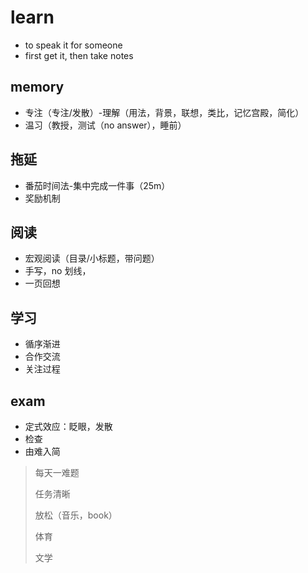 # learn

- to speak it for someone
- first get it, then take notes

## memory

- 专注（专注/发散）-理解（用法，背景，联想，类比，记忆宫殿，简化） 
- 温习（教授，测试（no answer），睡前）

## 拖延

- 番茄时间法-集中完成一件事（25m）
- 奖励机制

## 阅读

- 宏观阅读（目录/小标题，带问题）
- 手写，no 划线，
- 一页回想

## 学习

- 循序渐进 
- 合作交流
- 关注过程

## exam

- 定式效应：眨眼，发散
- 检查
- 由难入简

> 每天一难题
> 
> 任务清晰 
> 
> 放松（音乐，book）
> 
> 体育
> 
> 文学

